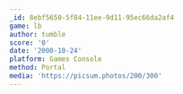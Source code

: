 ```yaml
---
_id: 8ebf5650-5f84-11ee-9d11-95ec66da2af4
game: lb
author: tumble
score: '0'
date: '2000-10-24'
platform: Games Console
method: Portal
media: 'https://picsum.photos/200/300'
---
```


